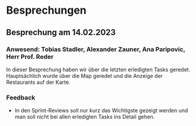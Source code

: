 # Besprechungen
## Besprechung am 14.02.2023
### Anwesend: Tobias Stadler, Alexander Zauner, Ana Paripovic, Herr Prof. Reder
In dieser Besprechung haben wir über die letzten erledigten Tasks geredet. Hauptsächlich wurde über die Map geredet und die Anzeige der Restaurants auf der Karte.

### Feedback
- In den Sprint-Reviews soll nur kurz das Wichtigste gezeigt werden und man soll nicht bei allen erledigten Tasks ins Detail gehen.
